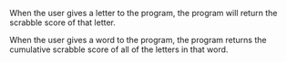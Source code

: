 When the user gives a letter to the program, the program will return the scrabble score of that letter.

When the user gives a word to the program, the program returns the cumulative scrabble score of all of the letters in that word.
